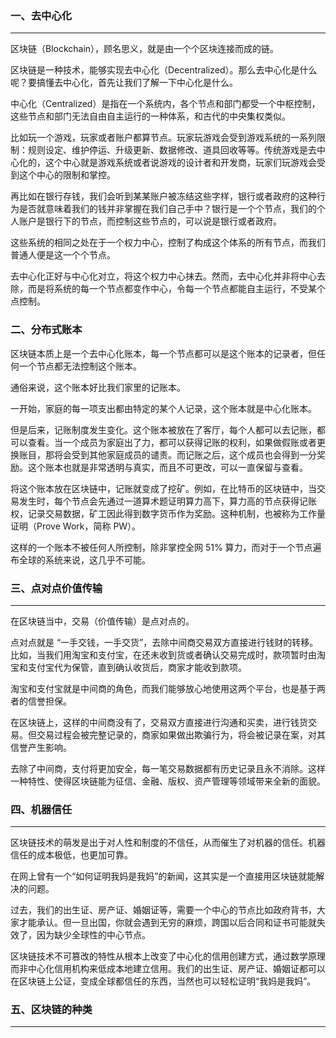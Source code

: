 ### 一、去中心化

---

区块链（Blockchain），顾名思义，就是由一个个区块连接而成的链。

区块链是一种技术，能够实现去中心化（Decentralized）。那么去中心化是什么呢？要搞懂去中心化，首先让我们了解一下中心化是什么。

中心化（Centralized）是指在一个系统内，各个节点和部门都受一个中枢控制，这些节点和部门无法自由自主运行的一种体系，和古代的中央集权类似。

比如玩一个游戏，玩家或者账户都算节点。玩家玩游戏会受到游戏系统的一系列限制：规则设定、维护停运、升级更新、数据修改、道具回收等等。传统游戏是去中心化的，这个中心就是游戏系统或者说游戏的设计者和开发商，玩家们玩游戏会受到这个中心的限制和掌控。

再比如在银行存钱，我们会听到某某账户被冻结这些字样，银行或者政府的这种行为是否就意味着我们的钱并非掌握在我们自己手中？银行是一个个节点，我们的个人账户是银行下的节点，而控制这些节点的，可以说是银行或者政府。

这些系统的相同之处在于一个权力中心，控制了构成这个体系的所有节点，而我们普通人便是这一个个节点。

去中心化正好与中心化对立，将这个权力中心抹去。然而，去中心化并非将中心去除，而是将系统的每一个节点都变作中心，令每一个节点都能自主运行，不受某个点控制。



### 二、分布式账本

区块链本质上是一个去中心化账本，每一个节点都可以是这个账本的记录者，但任何一个节点都无法控制这个账本。

通俗来说，这个账本好比我们家里的记账本。

一开始，家庭的每一项支出都由特定的某个人记录，这个账本就是中心化账本。

但是后来，记账制度发生变化。这个账本被放在了客厅，每个人都可以去记账，都可以查看。当一个成员为家庭出了力，都可以获得记账的权利，如果做假账或者更换账目，那将会受到其他家庭成员的谴责。而记账之后，这个成员也会得到一分奖励。这个账本也就是非常透明与真实，而且不可更改，可以一直保留与查看。

将这个账本放在区块链中，记账就变成了挖矿。例如，在比特币的区块链中，当交易发生时，每个节点会先通过一道算术题证明算力高下，算力高的节点获得记账权，记录交易数据，矿工因此得到数字货币作为奖励。这种机制，也被称为工作量证明（Prove Work，简称 PW）。

这样的一个账本不被任何人所控制，除非掌控全网 51% 算力，而对于一个节点遍布全球的系统来说，这几乎不可能。



### 三、点对点价值传输

---

在区块链当中，交易（价值传输）是点对点的。

点对点就是 “一手交钱，一手交货”，去除中间商交易双方直接进行钱财的转移。比如，当我们用淘宝和支付宝，在还未收到货或者确认交易完成时，款项暂时由淘宝和支付宝代为保管，直到确认收货后，商家才能收到款项。

淘宝和支付宝就是中间商的角色，而我们能够放心地使用这两个平台，也是基于两者的信誉担保。

在区块链上，这样的中间商没有了，交易双方直接进行沟通和买卖，进行钱货交易。但交易过程会被完整记录的，商家如果做出欺骗行为，将会被记录在案，对其信誉产生影响。

去除了中间商，支付将更加安全，每一笔交易数据都有历史记录且永不消除。这样一种特性、使得区块链能为征信、金融、版权、资产管理等领域带来全新的面貌。



### 四、机器信任

---

区块链技术的萌发是出于对人性和制度的不信任，从而催生了对机器的信任。机器信任的成本极低，也更加可靠。

在网上曾有一个“如何证明我妈是我妈”的新闻，这其实是一个直接用区块链就能解决的问题。

过去，我们的出生证、房产证、婚姻证等，需要一个中心的节点比如政府背书，大家才能承认。但一旦出国，你就会遇到无穷的麻烦，跨国以后合同和证书可能就失效了，因为缺少全球性的中心节点。

区块链技术不可篡改的特性从根本上改变了中心化的信用创建方式，通过数学原理而非中心化信用机构来低成本地建立信用。我们的出生证、房产证、婚姻证都可以在区块链上公证，变成全球都信任的东西，当然也可以轻松证明“我妈是我妈”。



### 五、区块链的种类

---

